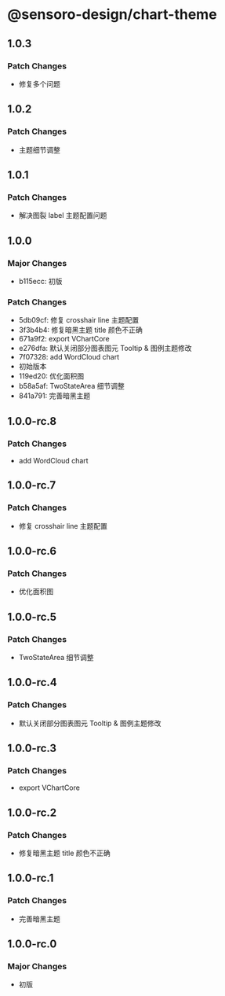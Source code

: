 # @sensoro-design/chart-theme

## 1.0.3

### Patch Changes

- 修复多个问题

## 1.0.2

### Patch Changes

- 主题细节调整

## 1.0.1

### Patch Changes

- 解决图裂 label 主题配置问题

## 1.0.0

### Major Changes

- b115ecc: 初版

### Patch Changes

- 5db09cf: 修复 crosshair line 主题配置
- 3f3b4b4: 修复暗黑主题 title 颜色不正确
- 671a9f2: export VChartCore
- e276dfa: 默认关闭部分图表图元 Tooltip & 图例主题修改
- 7f07328: add WordCloud chart
- 初始版本
- 119ed20: 优化面积图
- b58a5af: TwoStateArea 细节调整
- 841a791: 完善暗黑主题

## 1.0.0-rc.8

### Patch Changes

- add WordCloud chart

## 1.0.0-rc.7

### Patch Changes

- 修复 crosshair line 主题配置

## 1.0.0-rc.6

### Patch Changes

- 优化面积图

## 1.0.0-rc.5

### Patch Changes

- TwoStateArea 细节调整

## 1.0.0-rc.4

### Patch Changes

- 默认关闭部分图表图元 Tooltip & 图例主题修改

## 1.0.0-rc.3

### Patch Changes

- export VChartCore

## 1.0.0-rc.2

### Patch Changes

- 修复暗黑主题 title 颜色不正确

## 1.0.0-rc.1

### Patch Changes

- 完善暗黑主题

## 1.0.0-rc.0

### Major Changes

- 初版
